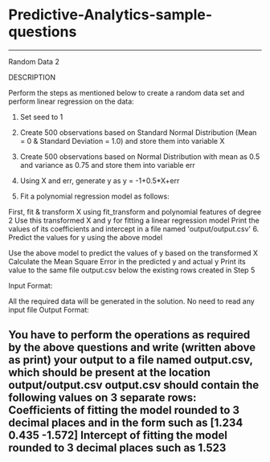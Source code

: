 # Predictive-Analytics-sample-questions
----------------------------------------------------------------------------------------------------------------------------------------------------------------------
Random Data 2

DESCRIPTION

Perform the steps as mentioned below to create a random data set and perform linear regression on the data:

 

1. Set seed to 1

2. Create 500 observations based on Standard Normal Distribution (Mean = 0 & Standard Deviation = 1.0) and store them into variable X

3. Create 500 observations based on Normal Distribution with mean as 0.5 and variance as 0.75 and store them into variable err

4. Using X and err, generate y as y = -1+0.5*X+err

5. Fit a polynomial regression model as follows:

First, fit & transform X using fit_transform and polynomial features of degree 2
Use this transformed X and y for fitting a linear regression model
Print the values of its coefficients and intercept in a file named 'output/output.csv'
6. Predict the values for y using the above model

Use the above model to predict the values of y based on the transformed X
Calculate the Mean Square Error in the predicted y and actual y
Print its value to the same file output.csv below the existing rows created in Step 5

Input Format:

All the required data will be generated in the solution. No need to read any input file
Output Format:

You have to perform the operations as required by the above questions and write (written above as print) your output to a file named output.csv, which should be present at the location output/output.csv
output.csv should contain the following values on 3 separate rows:
Coefficients  of fitting the model rounded to 3 decimal places and in the form such as [1.234 0.435 -1.572]
Intercept of fitting the model rounded to 3 decimal places such as 1.523
----------------------------------------------------------------------------------------------------------------------------------------------------------------------
